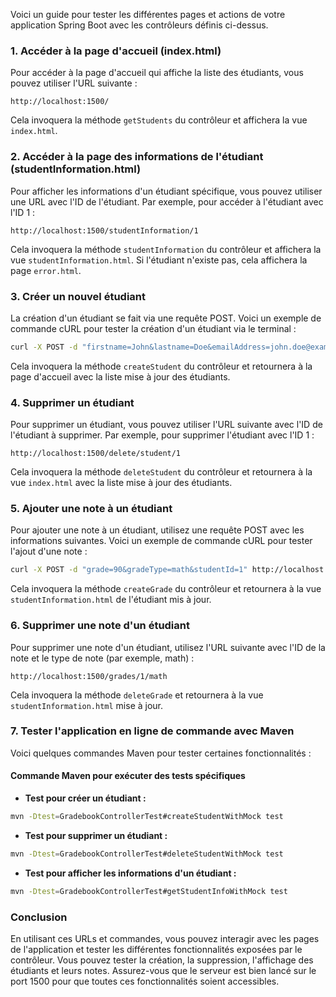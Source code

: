 Voici un guide pour tester les différentes pages et actions de votre application Spring Boot avec les contrôleurs définis ci-dessus.

### 1. **Accéder à la page d'accueil (index.html)**

Pour accéder à la page d'accueil qui affiche la liste des étudiants, vous pouvez utiliser l'URL suivante :

```
http://localhost:1500/
```

Cela invoquera la méthode `getStudents` du contrôleur et affichera la vue `index.html`.

### 2. **Accéder à la page des informations de l'étudiant (studentInformation.html)**

Pour afficher les informations d'un étudiant spécifique, vous pouvez utiliser une URL avec l'ID de l'étudiant. Par exemple, pour accéder à l'étudiant avec l'ID 1 :

```
http://localhost:1500/studentInformation/1
```

Cela invoquera la méthode `studentInformation` du contrôleur et affichera la vue `studentInformation.html`. Si l'étudiant n'existe pas, cela affichera la page `error.html`.

### 3. **Créer un nouvel étudiant**

La création d'un étudiant se fait via une requête POST. Voici un exemple de commande cURL pour tester la création d'un étudiant via le terminal :

```bash
curl -X POST -d "firstname=John&lastname=Doe&emailAddress=john.doe@example.com" http://localhost:1500/
```

Cela invoquera la méthode `createStudent` du contrôleur et retournera à la page d'accueil avec la liste mise à jour des étudiants.

### 4. **Supprimer un étudiant**

Pour supprimer un étudiant, vous pouvez utiliser l'URL suivante avec l'ID de l'étudiant à supprimer. Par exemple, pour supprimer l'étudiant avec l'ID 1 :

```
http://localhost:1500/delete/student/1
```

Cela invoquera la méthode `deleteStudent` du contrôleur et retournera à la vue `index.html` avec la liste mise à jour des étudiants.

### 5. **Ajouter une note à un étudiant**

Pour ajouter une note à un étudiant, utilisez une requête POST avec les informations suivantes. Voici un exemple de commande cURL pour tester l'ajout d'une note :

```bash
curl -X POST -d "grade=90&gradeType=math&studentId=1" http://localhost:1500/grades
```

Cela invoquera la méthode `createGrade` du contrôleur et retournera à la vue `studentInformation.html` de l'étudiant mis à jour.

### 6. **Supprimer une note d'un étudiant**

Pour supprimer une note d'un étudiant, utilisez l'URL suivante avec l'ID de la note et le type de note (par exemple, math) :

```
http://localhost:1500/grades/1/math
```

Cela invoquera la méthode `deleteGrade` et retournera à la vue `studentInformation.html` mise à jour.

### 7. **Tester l'application en ligne de commande avec Maven**

Voici quelques commandes Maven pour tester certaines fonctionnalités :

#### Commande Maven pour exécuter des tests spécifiques

- **Test pour créer un étudiant :**
```bash
mvn -Dtest=GradebookControllerTest#createStudentWithMock test
```

- **Test pour supprimer un étudiant :**
```bash
mvn -Dtest=GradebookControllerTest#deleteStudentWithMock test
```

- **Test pour afficher les informations d'un étudiant :**
```bash
mvn -Dtest=GradebookControllerTest#getStudentInfoWithMock test
```

### Conclusion

En utilisant ces URLs et commandes, vous pouvez interagir avec les pages de l'application et tester les différentes fonctionnalités exposées par le contrôleur. Vous pouvez tester la création, la suppression, l'affichage des étudiants et leurs notes. Assurez-vous que le serveur est bien lancé sur le port 1500 pour que toutes ces fonctionnalités soient accessibles.
